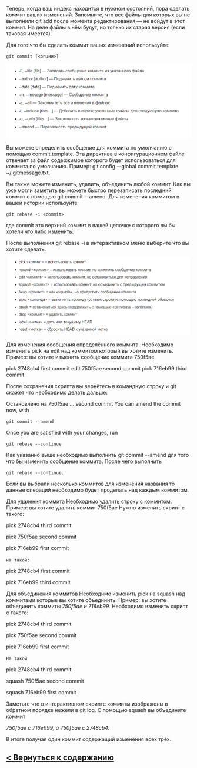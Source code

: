 

Теперь, когда ваш индекс находится в нужном состояний, пора сделать коммит ваших изменений. Запомните, что все файлы для которых вы не выполнили git add после момента редактирования — не войдут в этот коммит. На деле файлы в нём будут, но только их старая версия (если таковая имеется).

Для того что бы сделать коммит ваших изменений используйте: 

```
git commit [<опции>]
```


![git-logo](./commit.png) 

Вы можете определить сообщение для коммита по умолчанию с помощью commit.template. Эта директива в конфигурационном файле отвечает за файл содержимое которого будет использоваться для коммита по умолчанию. Пример: git config --global commit.template ~/.gitmessage.txt.

Вы также можете изменить, удалить, объединить любой коммит.
Как вы уже могли заметить вы можете быстро перезаписать последний коммит с помощью git commit --amend.
Для изменения коммитом в вашей истории используйте 

```
git rebase -i <commit>
``` 

где commit это верхний коммит в вашей цепочке с которого вы бы хотели что либо изменить.

После выполнения git rebase -i в интерактивном меню выберите что вы хотите сделать.

![git-logo](./commit1.png) 

Для изменения сообщения определённого коммита.
Необходимо изменить pick на edit над коммитом который вы хотите изменить.
Пример: вы хотите изменить сообщение коммита 750f5ae.

pick 2748cb4 first commit
edit 750f5ae second commit
pick 716eb99 third commit

После сохранения скрипта вы вернётесь в командную строку и git скажет что необходимо делать дальше:

Остановлено на 750f5ae … second commit
You can amend the commit now, with
```
git commit --amend
```
Once you are satisfied with your changes, run
```
git rebase --continue
```
Как указанно выше необходимо выполнить git commit --amend для того что бы изменить сообщение коммита. После чего выполнить 
```
git rebase --continue. 
```
Если вы выбрали несколько коммитов для изменения названия то данные операций необходимо будет проделать над каждым коммитом.

Для удаления коммита
Необходимо удалить строку с коммитом.
Пример: вы хотите удалить коммит 750f5ae
Нужно изменить скрипт с такого:

pick 2748cb4 third commit

pick 750f5ae second commit

pick 716eb99 first commit

`на такой:`

pick 2748cb4 first commit

pick 716eb99 third commit

Для объединения коммитов
Необходимо изменить pick на squash над коммитами которые вы хотите объединить.
Пример: вы хотите объединить коммиты *750f5ae и 716eb99.*
Необходимо изменить скрипт с такого:

pick 2748cb4 third commit

pick 750f5ae second commit

pick 716eb99 first commit

`На такой`

pick 2748cb4 third commit

squash 750f5ae second commit

squash 716eb99 first commit

Заметьте что в интерактивном скрипте коммиты изображены в обратном порядке нежели в git log. С помощью squash вы объедините коммит 

*750f5ae с 716eb99, а 750f5ae с 2748cb4.* 

В итоге получая один коммит содержащий изменения всех трёх.

## [< Вернуться к содержанию](./readme.md)


